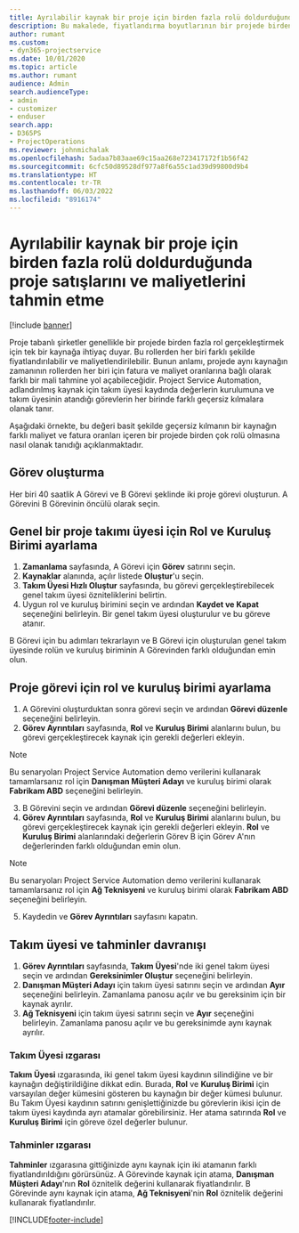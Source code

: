 ```yaml
---
title: Ayrılabilir kaynak bir proje için birden fazla rolü doldurduğunda proje satışlarını ve maliyetlerini tahmin etme
description: Bu makalede, fiyatlandırma boyutlarının bir projede birden çok rolü dolduran bir kaynakla ilgili fiyatlandırılması ve maliyetlendirmeye yönelik maliyetlendirme için nasıl kullanılabileceği hakkında bilgiler verilmektedir.
author: rumant
ms.custom:
- dyn365-projectservice
ms.date: 10/01/2020
ms.topic: article
ms.author: rumant
audience: Admin
search.audienceType:
- admin
- customizer
- enduser
search.app:
- D365PS
- ProjectOperations
ms.reviewer: johnmichalak
ms.openlocfilehash: 5adaa7b83aae69c15aa268e723417172f1b56f42
ms.sourcegitcommit: 6cfc50d89528df977a8f6a55c1ad39d99800d9b4
ms.translationtype: HT
ms.contentlocale: tr-TR
ms.lasthandoff: 06/03/2022
ms.locfileid: "8916174"
---
```

# <a name="estimate-project-sales-and-costs-when-a-bookable-resource-fills-multiple-roles-for-a-project"></a>Ayrılabilir kaynak bir proje için birden fazla rolü doldurduğunda proje satışlarını ve maliyetlerini tahmin etme 

[!include [banner](../includes/psa-now-project-operations.md)]

Proje tabanlı şirketler genellikle bir projede birden fazla rol gerçekleştirmek için tek bir kaynağa ihtiyaç duyar. Bu rollerden her biri farklı şekilde fiyatlandırılabilir ve maliyetlendirilebilir. Bunun anlamı, projede aynı kaynağın zamanının rollerden her biri için fatura ve maliyet oranlarına bağlı olarak farklı bir mali tahmine yol açabileceğidir. Project Service Automation, adlandırılmış kaynak için takım üyesi kaydında değerlerin kurulumuna ve takım üyesinin atandığı görevlerin her birinde farklı geçersiz kılmalara olanak tanır.

Aşağıdaki örnekte, bu değeri basit şekilde geçersiz kılmanın bir kaynağın farklı maliyet ve fatura oranları içeren bir projede birden çok rolü olmasına nasıl olanak tanıdığı açıklanmaktadır.

## <a name="create-tasks"></a>Görev oluşturma
Her biri 40 saatlik A Görevi ve B Görevi şeklinde iki proje görevi oluşturun. A Görevini B Görevinin öncülü olarak seçin.

## <a name="set-up-role-and-organization-unit-for-a-generic-project-team-member"></a>Genel bir proje takımı üyesi için Rol ve Kuruluş Birimi ayarlama

1. **Zamanlama** sayfasında, A Görevi için **Görev** satırını seçin. 
2. **Kaynaklar** alanında, açılır listede **Oluştur**'u seçin.
3. **Takım Üyesi Hızlı Oluştur** sayfasında, bu görevi gerçekleştirebilecek genel takım üyesi özniteliklerini belirtin.
4. Uygun rol ve kuruluş birimini seçin ve ardından **Kaydet ve Kapat** seçeneğini belirleyin. Bir genel takım üyesi oluşturulur ve bu göreve atanır. 

B Görevi için bu adımları tekrarlayın ve B Görevi için oluşturulan genel takım üyesinde rolün ve kuruluş biriminin A Görevinden farklı olduğundan emin olun. 

## <a name="set-up-role-and-organization-unit-for-a-project-task"></a>Proje görevi için rol ve kuruluş birimi ayarlama

1. A Görevini oluşturduktan sonra görevi seçin ve ardından **Görevi düzenle** seçeneğini belirleyin.
2. **Görev Ayrıntıları** sayfasında, **Rol** ve **Kuruluş Birimi** alanlarını bulun, bu görevi gerçekleştirecek kaynak için gerekli değerleri ekleyin. 

  > [!NOTE]
  > Bu senaryoları Project Service Automation demo verilerini kullanarak tamamlarsanız rol için **Danışman Müşteri Adayı** ve kuruluş birimi olarak **Fabrikam ABD** seçeneğini belirleyin.

3. B Görevini seçin ve ardından **Görevi düzenle** seçeneğini belirleyin.
4. **Görev Ayrıntıları** sayfasında, **Rol** ve **Kuruluş Birimi** alanlarını bulun, bu görevi gerçekleştirecek kaynak için gerekli değerleri ekleyin. **Rol** ve **Kuruluş Birimi** alanlarındaki değerlerin Görev B için Görev A'nın değerlerinden farklı olduğundan emin olun. 

  > [!NOTE]
  > Bu senaryoları Project Service Automation demo verilerini kullanarak tamamlarsanız rol için **Ağ Teknisyeni** ve kuruluş birimi olarak **Fabrikam ABD** seçeneğini belirleyin.

5. Kaydedin ve **Görev Ayrıntıları** sayfasını kapatın. 

## <a name="team-member-and-estimates-behavior"></a>Takım üyesi ve tahminler davranışı 

1. **Görev Ayrıntıları** sayfasında, **Takım Üyesi**'nde iki genel takım üyesi seçin ve ardından **Gereksinimler Oluştur** seçeneğini belirleyin. 
2. **Danışman Müşteri Adayı** için takım üyesi satırını seçin ve ardından **Ayır** seçeneğini belirleyin. Zamanlama panosu açılır ve bu gereksinim için bir kaynak ayrılır.
3. **Ağ Teknisyeni** için takım üyesi satırını seçin ve **Ayır** seçeneğini belirleyin. Zamanlama panosu açılır ve bu gereksinimde aynı kaynak ayrılır.

### <a name="team-member-grid"></a>Takım Üyesi ızgarası 
**Takım Üyesi** ızgarasında, iki genel takım üyesi kaydının silindiğine ve bir kaynağın değiştirildiğine dikkat edin. Burada, **Rol** ve **Kuruluş Birimi** için varsayılan değer kümesini gösteren bu kaynağın bir değer kümesi bulunur.
Bu Takım Üyesi kaydının satırını genişlettiğinizde bu görevlerin ikisi için de takım üyesi kaydında ayrı atamalar görebilirsiniz. Her atama satırında **Rol** ve **Kuruluş Birimi** için göreve özel değerler bulunur. 

### <a name="estimates-grid"></a>Tahminler ızgarası 
**Tahminler** ızgarasına gittiğinizde aynı kaynak için iki atamanın farklı fiyatlandırıldığını görürsünüz.
A Görevinde kaynak için atama, **Danışman Müşteri Adayı**'nın **Rol** öznitelik değerini kullanarak fiyatlandırılır. B Görevinde aynı kaynak için atama, **Ağ Teknisyeni**'nin **Rol** öznitelik değerini kullanarak fiyatlandırılır.



[!INCLUDE[footer-include](../includes/footer-banner.md)]
